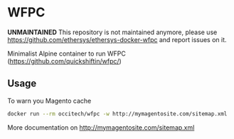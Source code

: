# WFPC

**UNMAINTAINED** This repository is not maintained anymore, please use <https://github.com/ethersys/ethersys-docker-wfpc> and report issues on it.

Minimalist Alpine container to run WFPC (<https://github.com/quickshiftin/wfpc/>)

## Usage

To warn you Magento cache

```bash
docker run --rm occitech/wfpc -w http://mymagentosite.com/sitemap.xml
```

More documentation on <http://mymagentosite.com/sitemap.xml>
